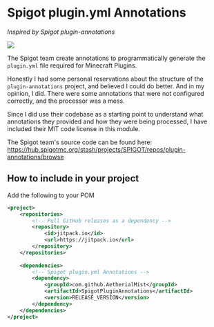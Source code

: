 # Spigot plugin.yml Annotations

_Inspired by Spigot plugin-annotations_

[![](https://jitpack.io/v/AetherialMist/SpigotPluginAnnotations.svg)](https://jitpack.io/#AetherialMist/SpigotPluginAnnotations)

The Spigot team create annotations to programmatically generate the `plugin.yml` file required for Minecraft Plugins.

Honestly I had some personal reservations about the structure of the `plugin-annotations` project, and believed I could
do better. And in my opinion, I did. There were some annotations that were not configured correctly, and the processor
was a mess.

Since I did use their codebase as a starting point to understand what annotations they provided and how they were being
processed, I have included their MIT code license in this module.

The Spigot team's source code can be found here: https://hub.spigotmc.org/stash/projects/SPIGOT/repos/plugin-annotations/browse

## How to include in your project

Add the following to your POM

```xml
<project>
    <repositories>
        <!-- Pull GitHub releases as a dependency -->
        <repository>
            <id>jitpack.io</id>
            <url>https://jitpack.io</url>
        </repository>
    </repositories>
    
    <dependencies>
        <!-- Spigot plugin.yml Annotations -->
        <dependency>
            <groupId>com.github.AetherialMist</groupId>
            <artifactId>SpigotPluginAnnotations</artifactId>
            <version>RELEASE_VERSION</version>
        </dependency>
    </dependencies>
</project>
```